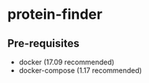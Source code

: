 # protein-finder

## Pre-requisites
  * docker (17.09 recommended)
  * docker-compose (1.17 recommended)

